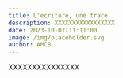```yaml
---
title: L'écriture, une trace
description: XXXXXXXXXXXXXXXXX
date: 2023-10-07T11:11:00
image: /img/placeholder.svg
author: AMCBL
---
```

XXXXXXXXXXXXXXX
